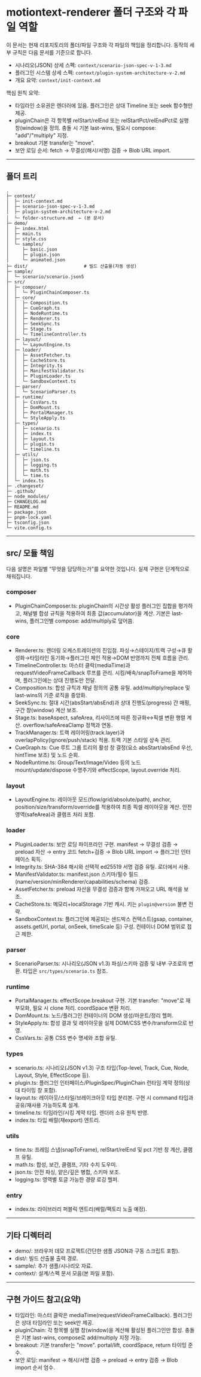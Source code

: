 # motiontext-renderer 폴더 구조와 각 파일 역할

이 문서는 현재 리포지토리의 폴더/파일 구조와 각 파일의 책임을 정리합니다. 동작의 세부 규칙은 다음 문서를 기준으로 합니다.

- 시나리오(JSON) 상세 스펙: `context/scenario-json-spec-v-1-3.md`
- 플러그인 시스템 상세 스펙: `context/plugin-system-architecture-v-2.md`
- 개요 요약: `context/init-context.md`

핵심 원칙 요약:
- 타임라인 소유권은 렌더러에 있음. 플러그인은 상대 Timeline 또는 seek 함수형만 제공.
- pluginChain은 각 항목별 relStart/relEnd 또는 relStartPct/relEndPct로 실행 창(window)을 정의. 충돌 시 기본 last-wins, 필요시 compose: "add"/"multiply" 지정.
- breakout 기본 transfer는 "move".
- 보안 로딩 순서: fetch → 무결성(해시/서명) 검증 → Blob URL import.

---

## 폴더 트리

```text
.
├─ context/
│  ├─ init-context.md
│  ├─ scenario-json-spec-v-1-3.md
│  ├─ plugin-system-architecture-v-2.md
│  └─ folder-structure.md  ← (본 문서)
├─ demo/
│  ├─ index.html
│  ├─ main.ts
│  ├─ style.css
│  └─ samples/
│     ├─ basic.json
│     ├─ plugin.json
│     └─ animated.json
├─ dist/                     # 빌드 산출물(자동 생성)
├─ sample/
│  └─ scenario/scenario.json5
├─ src/
│  ├─ composer/
│  │  └─ PluginChainComposer.ts
│  ├─ core/
│  │  ├─ Composition.ts
│  │  ├─ CueGraph.ts
│  │  ├─ NodeRuntime.ts
│  │  ├─ Renderer.ts
│  │  ├─ SeekSync.ts
│  │  ├─ Stage.ts
│  │  └─ TimelineController.ts
│  ├─ layout/
│  │  └─ LayoutEngine.ts
│  ├─ loader/
│  │  ├─ AssetFetcher.ts
│  │  ├─ CacheStore.ts
│  │  ├─ Integrity.ts
│  │  ├─ ManifestValidator.ts
│  │  ├─ PluginLoader.ts
│  │  └─ SandboxContext.ts
│  ├─ parser/
│  │  └─ ScenarioParser.ts
│  ├─ runtime/
│  │  ├─ CssVars.ts
│  │  ├─ DomMount.ts
│  │  ├─ PortalManager.ts
│  │  └─ StyleApply.ts
│  ├─ types/
│  │  ├─ scenario.ts
│  │  ├─ index.ts
│  │  ├─ layout.ts
│  │  ├─ plugin.ts
│  │  └─ timeline.ts
│  ├─ utils/
│  │  ├─ json.ts
│  │  ├─ logging.ts
│  │  ├─ math.ts
│  │  └─ time.ts
│  └─ index.ts
├─ .changeset/
├─ .github/
├─ node_modules/
├─ CHANGELOG.md
├─ README.md
├─ package.json
├─ pnpm-lock.yaml
├─ tsconfig.json
└─ vite.config.ts
```

---

## src/ 모듈 책임

다음 설명은 파일별 “무엇을 담당하는가”를 요약한 것입니다. 실제 구현은 단계적으로 채워집니다.

### composer
- PluginChainComposer.ts: pluginChain의 시간상 활성 플러그인 집합을 평가하고, 채널별 합성 규칙을 적용하여 최종 값(accumulator)을 계산. 기본은 last-wins, 플러그인별 compose: add/multiply로 덮어씀.

### core
- Renderer.ts: 렌더링 오케스트레이션의 진입점. 파싱→스테이지/트랙 구성→큐 활성화→타임라인 동기화→플러그인 체인 적용→DOM 반영까지 전체 흐름을 관리.
- TimelineController.ts: 마스터 클락(mediaTime)과 requestVideoFrameCallback 루프를 관리. 시킹/배속/snapToFrame을 제어하며, 플러그인에는 상대 진행도만 전달.
- Composition.ts: 합성 규칙과 채널 정의의 공통 유틸. add/multiply/replace 및 last-wins의 기준 로직을 중앙화.
- SeekSync.ts: 절대 시간(absStart/absEnd)과 상대 진행도(progress) 간 매핑, 구간 창(window) 계산 보조.
- Stage.ts: baseAspect, safeArea, 리사이즈에 따른 정규화↔픽셀 변환 행렬 계산. overflow/safeAreaClamp 정책과 연동.
- TrackManager.ts: 트랙 레이어링(track.layer)과 overlapPolicy(ignore/push/stack) 적용. 트랙 기본 스타일 상속 관리.
- CueGraph.ts: Cue 루트 그룹 트리의 활성 창 결정(요소 absStart/absEnd 우선, hintTime 보조) 및 노드 순회.
- NodeRuntime.ts: Group/Text/Image/Video 등의 노드 mount/update/dispose 수명주기와 effectScope, layout.override 처리.

### layout
- LayoutEngine.ts: 레이아웃 모드(flow/grid/absolute/path), anchor, position/size/transform/override를 적용하여 최종 픽셀 레이아웃을 계산. 안전 영역(safeArea)과 클램프 처리 포함.

### loader
- PluginLoader.ts: 보안 로딩 파이프라인 구현. manifest → 무결성 검증 → preload 자산 → entry 코드 fetch+검증 → Blob URL import → 플러그인 인터페이스 획득.
- Integrity.ts: SHA-384 해시와 선택적 ed25519 서명 검증 유틸. 로더에서 사용.
- ManifestValidator.ts: manifest.json 스키마/필수 필드(name/version/minRenderer/capabilities/schema) 검증.
- AssetFetcher.ts: preload 자산을 무결성 검증과 함께 가져오고 URL 해석을 보조.
- CacheStore.ts: 메모리+localStorage 기반 캐시. 키는 `plugin@version` 불변 전략.
- SandboxContext.ts: 플러그인에 제공되는 샌드박스 컨텍스트(gsap, container, assets.getUrl, portal, onSeek, timeScale 등) 구성. 컨테이너 DOM 범위로 접근 제한.

### parser
- ScenarioParser.ts: 시나리오(JSON v1.3) 파싱/스키마 검증 및 내부 구조로의 변환. 타입은 `src/types/scenario.ts` 참조.

### runtime
- PortalManager.ts: effectScope.breakout 구현. 기본 transfer: "move"로 재부모화, 필요 시 clone 처리. coordSpace 변환 처리.
- DomMount.ts: 노드/플러그인 컨테이너의 DOM 생성/마운트/정리 헬퍼.
- StyleApply.ts: 합성 결과 및 레이아웃을 실제 DOM/CSS 변수/transform으로 반영.
- CssVars.ts: 공통 CSS 변수 명세와 조합 유틸.

### types
- scenario.ts: 시나리오(JSON v1.3) 구조 타입(Top-level, Track, Cue, Node, Layout, Style, EffectScope 등).
- plugin.ts: 플러그인 인터페이스/PluginSpec/PluginChain 런타임 계약 정의(상대 타이밍 창 포함).
- layout.ts: 레이아웃/스타일/브레이크아웃 타입 분리본. 구현 시 command 타입과 공유/재사용 가능하도록 설계.
- timeline.ts: 타임라인/시킹 계약 타입. 렌더러 소유 원칙 반영.
- index.ts: 타입 배럴(재export) 엔트리.

### utils
- time.ts: 프레임 스냅(snapToFrame), relStart/relEnd 및 pct 기반 창 계산, 클램프 유틸.
- math.ts: 합성, 보간, 클램프, 기타 수치 도우미.
- json.ts: 안전 파싱, 얕은/깊은 병합, 스키마 보조.
- logging.ts: 영역별 토글 가능한 경량 로깅 헬퍼.

### entry
- index.ts: 라이브러리 퍼블릭 엔트리(배럴/팩토리 노출 예정).

---

## 기타 디렉터리
- demo/: 브라우저 데모 프로젝트(간단한 샘플 JSON과 구동 스크립트 포함).
- dist/: 빌드 산출물 출력 경로.
- sample/: 추가 샘플/시나리오 자료.
- context/: 설계/스펙 문서 모음(본 파일 포함).

---

## 구현 가이드 참고(요약)
- 타임라인: 마스터 클락은 mediaTime(requestVideoFrameCallback). 플러그인은 상대 타임라인 또는 seek만 제공.
- pluginChain: 각 항목별 실행 창(window)을 계산해 활성된 플러그인만 합성. 충돌은 기본 last-wins, compose로 add/multiply 지정 가능.
- breakout: 기본 transfer는 "move". portal/lift, coordSpace, return 타이밍 준수.
- 보안 로딩: manifest → 해시/서명 검증 → preload → entry 검증 → Blob import 순서 엄수.
